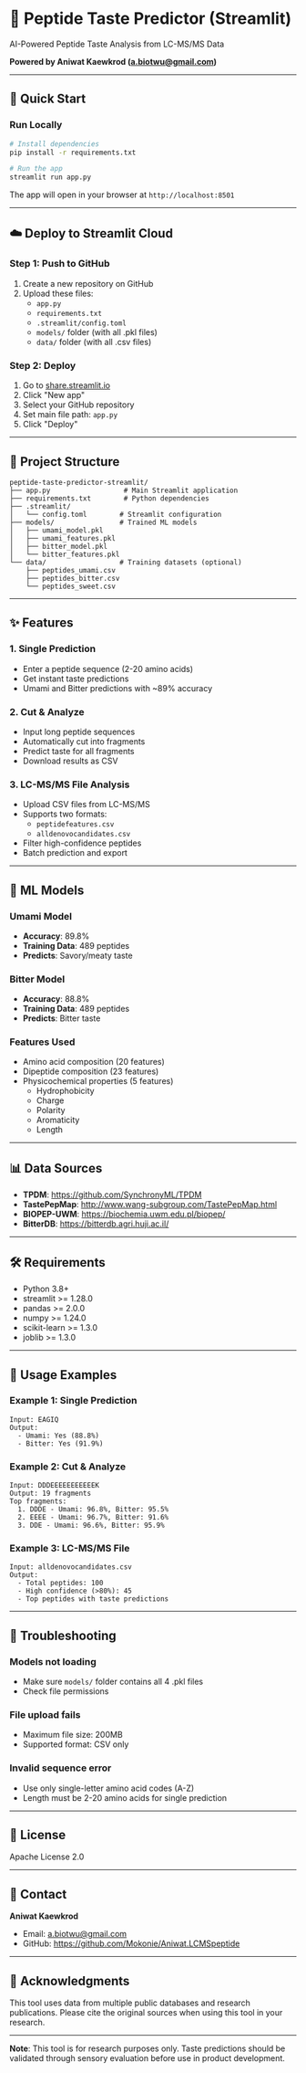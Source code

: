 # 🧬 Peptide Taste Predictor (Streamlit)

AI-Powered Peptide Taste Analysis from LC-MS/MS Data

**Powered by Aniwat Kaewkrod (a.biotwu@gmail.com)**

---

## 🚀 Quick Start

### Run Locally

```bash
# Install dependencies
pip install -r requirements.txt

# Run the app
streamlit run app.py
```

The app will open in your browser at `http://localhost:8501`

---

## ☁️ Deploy to Streamlit Cloud

### Step 1: Push to GitHub

1. Create a new repository on GitHub
2. Upload these files:
   - `app.py`
   - `requirements.txt`
   - `.streamlit/config.toml`
   - `models/` folder (with all .pkl files)
   - `data/` folder (with all .csv files)

### Step 2: Deploy

1. Go to [share.streamlit.io](https://share.streamlit.io)
2. Click "New app"
3. Select your GitHub repository
4. Set main file path: `app.py`
5. Click "Deploy"

---

## 📁 Project Structure

```
peptide-taste-predictor-streamlit/
├── app.py                  # Main Streamlit application
├── requirements.txt        # Python dependencies
├── .streamlit/
│   └── config.toml        # Streamlit configuration
├── models/                # Trained ML models
│   ├── umami_model.pkl
│   ├── umami_features.pkl
│   ├── bitter_model.pkl
│   └── bitter_features.pkl
└── data/                  # Training datasets (optional)
    ├── peptides_umami.csv
    ├── peptides_bitter.csv
    └── peptides_sweet.csv
```

---

## ✨ Features

### 1. Single Prediction
- Enter a peptide sequence (2-20 amino acids)
- Get instant taste predictions
- Umami and Bitter predictions with ~89% accuracy

### 2. Cut & Analyze
- Input long peptide sequences
- Automatically cut into fragments
- Predict taste for all fragments
- Download results as CSV

### 3. LC-MS/MS File Analysis
- Upload CSV files from LC-MS/MS
- Supports two formats:
  - `peptidefeatures.csv`
  - `alldenovocandidates.csv`
- Filter high-confidence peptides
- Batch prediction and export

---

## 🧬 ML Models

### Umami Model
- **Accuracy**: 89.8%
- **Training Data**: 489 peptides
- **Predicts**: Savory/meaty taste

### Bitter Model
- **Accuracy**: 88.8%
- **Training Data**: 489 peptides
- **Predicts**: Bitter taste

### Features Used
- Amino acid composition (20 features)
- Dipeptide composition (23 features)
- Physicochemical properties (5 features)
  - Hydrophobicity
  - Charge
  - Polarity
  - Aromaticity
  - Length

---

## 📊 Data Sources

- **TPDM**: https://github.com/SynchronyML/TPDM
- **TastePepMap**: http://www.wang-subgroup.com/TastePepMap.html
- **BIOPEP-UWM**: https://biochemia.uwm.edu.pl/biopep/
- **BitterDB**: https://bitterdb.agri.huji.ac.il/

---

## 🛠️ Requirements

- Python 3.8+
- streamlit >= 1.28.0
- pandas >= 2.0.0
- numpy >= 1.24.0
- scikit-learn >= 1.3.0
- joblib >= 1.3.0

---

## 📝 Usage Examples

### Example 1: Single Prediction
```
Input: EAGIQ
Output:
  - Umami: Yes (88.8%)
  - Bitter: Yes (91.9%)
```

### Example 2: Cut & Analyze
```
Input: DDDEEEEEEEEEEEK
Output: 19 fragments
Top fragments:
  1. DDDE - Umami: 96.8%, Bitter: 95.5%
  2. EEEE - Umami: 96.7%, Bitter: 91.6%
  3. DDE - Umami: 96.6%, Bitter: 95.9%
```

### Example 3: LC-MS/MS File
```
Input: alldenovocandidates.csv
Output:
  - Total peptides: 100
  - High confidence (>80%): 45
  - Top peptides with taste predictions
```

---

## 🔧 Troubleshooting

### Models not loading
- Make sure `models/` folder contains all 4 .pkl files
- Check file permissions

### File upload fails
- Maximum file size: 200MB
- Supported format: CSV only

### Invalid sequence error
- Use only single-letter amino acid codes (A-Z)
- Length must be 2-20 amino acids for single prediction

---

## 📄 License

Apache License 2.0

---

## 📧 Contact

**Aniwat Kaewkrod**
- Email: a.biotwu@gmail.com
- GitHub: https://github.com/Mokonie/Aniwat.LCMSpeptide

---

## 🙏 Acknowledgments

This tool uses data from multiple public databases and research publications. 
Please cite the original sources when using this tool in your research.

---

**Note**: This tool is for research purposes only. Taste predictions should be validated through sensory evaluation before use in product development.

